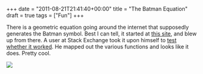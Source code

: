 +++
date = "2011-08-21T21:41:40+00:00"
title = "The Batman Equation"
draft = true
tags = ["Fun"]
+++

There is a geometric equation going around the internet that supposedly generates the Batman symbol. Best I can tell, it started at [this site](http://www.hardocp.com/news/2011/07/29/batman_equation/), and blew up from there. A user at Stack Exchange took it upon himself to [test whether it worked](http://math.stackexchange.com/questions/54506/is-this-batman-equation-for-real). He mapped out the various functions and looks like it does. Pretty cool. 

![](/images/2011-08-21-VYKfg.jpg)
